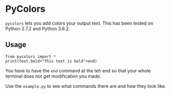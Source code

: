 # PyColors

`pycolors` lets you add colors your output text. This has been tested on Python 2.7.2 and Python 3.6.2.

## Usage
 ```
 from pycolors import *
 print(text.bold+"This text is bold"+end)
 ```
 You have to have the `end` command at the teh end so that your whole terminal does not get modification you made.
 
 Use the `example.py` to see what commands there are and how they look like.
